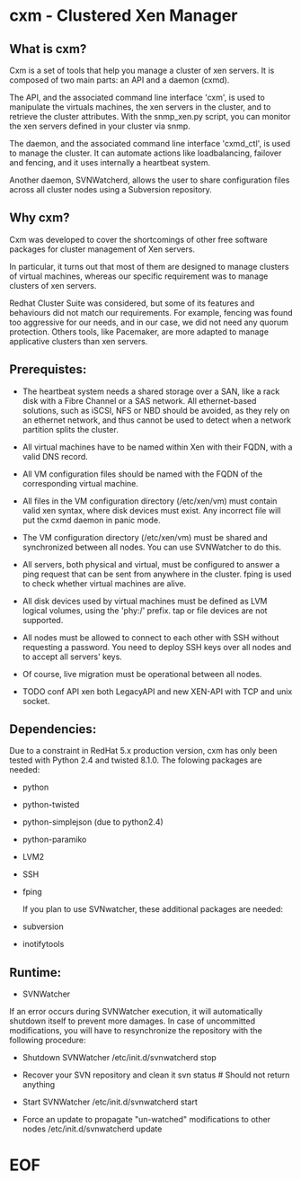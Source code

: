 cxm - Clustered Xen Manager
===========================

What is cxm?
------------

Cxm is a set of tools that help you manage a cluster of xen servers.
It is composed of two main parts: an API and a daemon (cxmd).

The API, and the associated command line interface 'cxm', is used to manipulate the virtuals machines, the xen servers in the cluster, and to retrieve the cluster attributes. 
With the snmp_xen.py script, you can monitor the xen servers defined in your cluster via snmp.

The daemon, and the associated command line interface 'cxmd_ctl', is used to manage the cluster. It can automate actions like loadbalancing, failover and fencing, and it uses internally a heartbeat system.

Another daemon, SVNWatcherd, allows the user to share configuration files across all cluster nodes using a Subversion repository.

Why cxm?
--------

Cxm was developed to cover the shortcomings of other free software packages for cluster management of Xen servers.

In particular, it turns out that most of them are designed to manage clusters of virtual machines, whereas our specific requirement was to manage clusters of xen servers.

Redhat Cluster Suite was considered, but some of its features and behaviours did not match our requirements. For example, fencing was found too aggressive for our needs, and in our case, we did not need any quorum protection.
Others tools, like Pacemaker, are more adapted to manage applicative clusters than xen servers.


Prerequistes:
-------------

- The heartbeat system needs a shared storage over a SAN, like a rack disk with a Fibre Channel or a SAS network. All ethernet-based solutions, such as iSCSI, NFS or NBD should be avoided, as they rely on an ethernet network, and thus cannot be used to detect when a network partition splits the cluster.

- All virtual machines have to be named within Xen with their FQDN, with a valid DNS record.

- All VM configuration files should be named with the FQDN of the corresponding virtual machine.

- All files in the VM configuration directory (/etc/xen/vm) must contain valid xen syntax, where disk devices must exist. Any incorrect file will put the cxmd daemon in panic mode.

- The VM configuration directory (/etc/xen/vm) must be shared and synchronized between all nodes. You can use SVNWatcher to do this.

- All servers, both physical and virtual, must be configured to answer a ping request that can be sent from anywhere in the cluster. fping is used to check whether virtual machines are alive.

- All disk devices used by virtual machines must be defined as LVM logical volumes, using the 'phy:/' prefix. tap or file devices are not supported.

- All nodes must be allowed to connect to each other with SSH without requesting a password. You need to deploy SSH keys over all nodes and to accept all servers' keys.

- Of course, live migration must be operational between all nodes.

+ TODO conf API xen both LegacyAPI and new XEN-API with TCP and unix socket.


Dependencies:
-------------

Due to a constraint in RedHat 5.x production version, cxm has only been tested with Python 2.4 and twisted 8.1.0.
The folowing packages are needed:

 - python
 - python-twisted 
 - python-simplejson (due to python2.4)
 - python-paramiko
 - LVM2
 - SSH
 - fping

	If you plan to use SVNwatcher, these additional packages are needed:

 - subversion
 - inotifytools


Runtime:
--------

* SVNWatcher

If an error occurs during SVNWatcher execution, it will automatically shutdown itself to prevent more damages.
In case of uncommitted modifications, you will have to resynchronize the repository with the following procedure:


  - Shutdown SVNWatcher
		/etc/init.d/svnwatcherd stop

  - Recover your SVN repository and clean it
		svn status # Should not return anything

  - Start SVNWatcher
		/etc/init.d/svnwatcherd start

  - Force an update to propagate "un-watched" modifications to other nodes
		/etc/init.d/svnwatcherd update

# EOF
